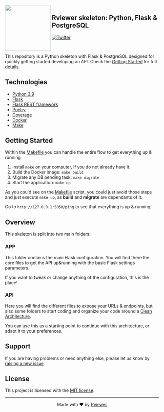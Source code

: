 <img align="left"  width="150" height="150" src=".github/rviewer_logo--dark.png" />

## Rviewer skeleton: Python, Flask & PostgreSQL

[![Twitter](https://img.shields.io/badge/rviewer__-%231DA1F2.svg?style=for-the-badge&logo=Twitter&logoColor=white)](https://twitter.com/Rviewer_/)

<br/>

This repository is a Python skeleton with Flask & PostgreSQL designed for quickly getting started developing an API.
Check the [Getting Started](#getting-started) for full details.

## Technologies

* [Python 3.9](https://www.python.org/downloads/release/python-390/)
* [Flask](https://flask.palletsprojects.com/en/2.0.x/)
* [Flask REST framework](https://flask-restful.readthedocs.io/en/latest/)
* [Poetry](https://python-poetry.org/)
* [Coverage](https://coverage.readthedocs.io/en/6.3.1/)
* [Docker](https://www.docker.com/)
* [Make](https://www.gnu.org/software/make/manual/make.html)

## Getting Started

Within the [Makefile](Makefile) you can handle the entire flow to get everything up & running:

1. Install `make` on your computer, if you do not already have it.
2. Build the Docker image: `make build`
3. Migrate any DB pending task: `make migrate`
4. Start the application: `make up`

As you could see on the [Makefile](Makefile) script, you could just avoid those steps and just execute `make up`, as 
**build** and **migrate** are dependants of it.

Go to `http://127.0.0.1:5050/ping` to see that everything is up & running!

## Overview

This skeleton is split into two main folders:

### APP

This folder contains the main Flask configuration. You will find there the core files to get the API up&running with the
basic Flask settings parameters.

If you want to tweak or change anything of the configuration, this is the place!

### API

Here you will find the different files to expose your URLs & endpoints, but also some folders to start coding and
organize your code around
a [Clean Architecture](https://blog.cleancoder.com/uncle-bob/2012/08/13/the-clean-architecture.html).

You can use this as a starting point to continue with this architecture, or adapt it to your preferences.

## Support

If you are having problems or need anything else, please let us know by
[raising a new issue](https://github.com/Rviewer-Challenges/api-skeleton-py-flask/issues/new/choose).

## License

This project is licensed with the [MIT license](LICENSE).

--- 

<p align="center">
  Made with ❤️ by <a href="https://rviewer.io">Rviewer</a>
</p>

